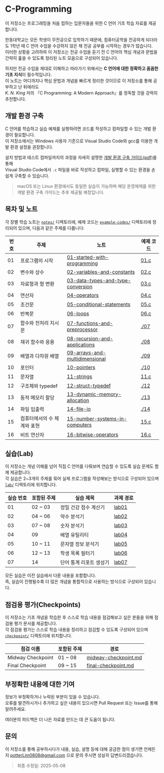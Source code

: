 # C-Programming

이 저장소는 프로그래밍을 처음 접하는 입문자들을 위한 C 언어 기초 학습 자료를 제공합니다.

한동대학교는 모든 학생이 무전공으로 입학하기 때문에, 컴퓨터공학을 전공하게 되더라도 1학년 때 C 언어 수업을 수강하지 않은 채 전공 공부를 시작하는 경우가 많습니다.  
이러한 상황을 고려하여 이 저장소는 전공 수업을 듣기 전 C 언어의 핵심 개념과 문법을 간략히 훑을 수 있도록 정리된 노트 모음으로 구성되어 있습니다.

하지만 전공 수업을 제대로 이해하고 따라가기 위해서는 **C 언어에 대한 정확하고 꼼꼼한 기초 지식**이 필수적입니다.  
이 노트는 어디까지나 핵심 문법과 개념을 빠르게 정리한 것이므로 이 저장소를 통해 공부하고 난 뒤에라도  
_K. N. King_ 저의 『C Programming: A Modern Approach』를 정독할 것을 강력히 추천합니다.

## 개발 환경 구축

C 언어를 학습하고 실습 예제를 실행하려면 코드를 작성하고 컴파일할 수 있는 개발 환경이 필요합니다.  
이 저장소에서는 Windows 사용자 기준으로 Visual Studio Code와 gcc를 이용한 개발 환경 설정을 권장합니다.

설치 방법과 테스트 컴파일까지의 과정을 자세히 설명한 [개발 환경 구축 가이드(pdf)](./setup-guide/c_programming_setup_guide.pdf)를 통해  
Visual Studio Code에서 `.c` 파일을 바로 작성하고 컴파일, 실행할 수 있는 환경을 손쉽게 구축할 수 있습니다.

> macOS 또는 Linux 환경에서도 동일한 실습이 가능하며 해당 운영체제를 위한 개발 환경 구축 가이드는 추후 제공될 예정입니다.

## 목차 및 노트

각 장별 학습 노트는 [`notes/`](./notes) 디렉토리에, 예제 코드는 [`example-codes/`](./example-codes) 디렉토리에 정리되어 있으며, 다음과 같은 주제를 다룹니다:

| 번호 | 주제                        | 노트                                                                            | 예제 코드                  |
| ---- | --------------------------- | ------------------------------------------------------------------------------- | -------------------------- |
| 01   | 프로그램의 시작             | [01-started-with-programming](notes/01-started-with-programming.md)             | [01.c](example-codes/01.c) |
| 02   | 변수와 상수                 | [02-variables-and-constants](notes/02-variables-and-constants.md)               | [02.c](example-codes/02.c) |
| 03   | 자료형과 형 변환            | [03-data-types-and-type-conversion](notes/03-data-types-and-type-conversion.md) | [03.c](example-codes/03.c) |
| 04   | 연산자                      | [04-operators](notes/04-operators.md)                                           | [04.c](example-codes/04.c) |
| 05   | 조건문                      | [05-conditional-statements](notes/05-conditional-statements.md)                 | [05.c](example-codes/05.c) |
| 06   | 반복문                      | [06-loops](notes/06-loops.md)                                                   | [06.c](example-codes/06.c) |
| 07   | 함수와 전처리 지시문        | [07-functions-and-preprocessor](notes/07-functions-and-preprocessor.md)         | [./07](example-codes/07)   |
| 08   | 재귀 함수와 응용            | [08-recursion-and-applications](notes/08-recursion-and-applications.md)         | [./08](example-codes/08)   |
| 09   | 배열과 다차원 배열          | [09-arrays-and-multidimensional](notes/09-arrays-and-multidimensional.md)       | [./09](example-codes/09)   |
| 10   | 포인터                      | [10-pointers](notes/10-pointers.md)                                             | [./10](example-codes/10)   |
| 11   | 문자열                      | [11-strings](notes/11-strings.md)                                               | [11.c](example-codes/11.c) |
| 12   | 구조체와 typedef            | [12-struct-typedef](notes/12-struct-typedef.md)                                 | [./12](example-codes/12)   |
| 13   | 동적 메모리 할당            | [13-dynamic-memory-allocation](notes/13-dynamic-memory-allocation.md)           | [./13](example-codes/13)   |
| 14   | 파일 입출력                 | [14-file-io](notes/14-file-io.md)                                               | [./14](example-codes/14)   |
| 15   | 컴퓨터에서의 수 체계와 표현 | [15-number-systems-in-computers](notes/15-number-systems-in-computers.md)       | [15.c](example-codes/15.c) |
| 16   | 비트 연산자                 | [16-bitwise-operators](notes/16-bitwise-operators.md)                           | [16.c](example-codes/16.c) |

## 실습(Lab)

이 저장소는 개념 이해를 넘어 직접 C 언어를 다뤄보며 연습할 수 있도록 실습 문제도 함께 제공합니다.  
각 실습은 2~3개의 주제를 묶어 실제 프로그램을 작성해보는 방식으로 구성되어 있으며 [`lab/`](./lab) 디렉토리에 위치합니다.

| 실습 번호 | 포함된 주제 |          실습 제목           |     과제 경로      |
|-----------|-------------|------------------------------|--------------------|
|     01    |   02 ~ 03   | 정밀 건강 점수 계산기        | [lab01](lab/lab01) |
|     02    |   04 ~ 06   | 약수 분석기                  | [lab02](lab/lab02) |
|     03    |   07 ~ 08   | 숫자 분석기                  | [lab03](lab/lab03) |
|     04    |     09      | 배열 유틸리티                | [lab04](lab/lab04) |
|     05    |   10 ~ 11   | 문자열 정보 분석기           | [lab05](lab/lab05) |
|     06    |   12 ~ 13   | 학생 목록 필터기             | [lab06](lab/lab06) |
|     07    |     14      | 단어 통계 리포트 생성기      | [lab07](lab/lab07) |


모든 실습은 이전 실습에서 다룬 내용을 포함합니다.  
즉, 실습이 진행될수록 더 많은 개념을 통합적으로 사용하는 방식으로 구성되어 있습니다.

## 점검용 평가(Checkpoints)

이 저장소는 기초 개념을 학습한 후 스스로 학습 내용을 점검해보고 싶은 분들을 위해 점검용 평가 문서를 제공합니다.  
각 점검용 평가는 스스로 학습 내용을 정리하고 점검할 수 있도록 구성되어 있으며 [`checkpoint/`](./checkpoint) 디렉토리에 위치합니다.

| 점검 이름         | 포함된 주제 | 경로                                                       |
|-------------------|-------------|------------------------------------------------------------|
| Midway Checkpoint | 01 ~ 08     | [midway-checkpoint.md](./checkpoint/midway-checkpoint.md)  |
| Final Checkpoint  | 09 ~ 15     | [final-checkpoint.md](./checkpoint/final-checkpoint.md)    |

## 부정확한 내용에 대한 기여

정보가 부정확하거나 누락된 부분이 있을 수 있습니다.  
오류를 발견하시거나 추가하고 싶은 내용이 있으시면 Pull Request 또는 Issue를 통해 알려주세요.

여러분의 피드백은 더 나은 자료를 만드는 데 큰 도움이 됩니다.

## 문의

이 저장소를 통해 공부하시다가 내용, 실습, 설명 등에 대해 궁금한 점이 생기면 언제든지 potterLim0808@gmail.com 으로 문의 주시면 성실히 답변드리겠습니다.

> 최종 수정일: 2025-05-08
